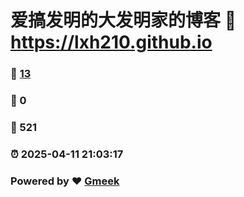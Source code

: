# 爱搞发明的大发明家的博客 :link: https://lxh210.github.io 
### :page_facing_up: [13](https://lxh210.github.io/tag.html) 
### :speech_balloon: 0 
### :hibiscus: 521 
### :alarm_clock: 2025-04-11 21:03:17 
### Powered by :heart: [Gmeek](https://github.com/Meekdai/Gmeek)

